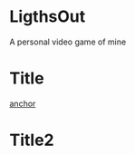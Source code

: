 # LigthsOut
A personal video game of mine


# Title
[anchor]

# Title2


[anchor]: https://github.com/MarcBrout/LigthsOut/tree/master#title
